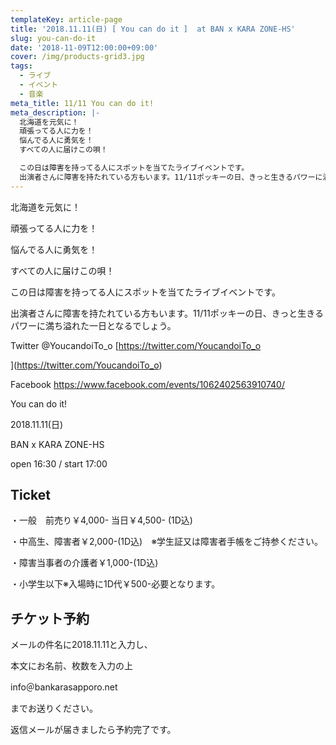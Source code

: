 ```yaml
---
templateKey: article-page
title: '2018.11.11(日) [ You can do it ]  at BAN x KARA ZONE-HS'
slug: you-can-do-it
date: '2018-11-09T12:00:00+09:00'
cover: /img/products-grid3.jpg
tags:
  - ライブ
  - イベント
  - 音楽
meta_title: 11/11 You can do it!
meta_description: |-
  北海道を元気に！
  頑張ってる人に力を！
  悩んでる人に勇気を！
  すべての人に届けこの唄！

  この日は障害を持ってる人にスポットを当てたライブイベントです。
  出演者さんに障害を持たれている方もいます。11/11ポッキーの日、きっと生きるパワーに満ち溢れた一日となるでしょう。
---
```

北海道を元気に！

頑張ってる人に力を！

悩んでる人に勇気を！

すべての人に届けこの唄！



この日は障害を持ってる人にスポットを当てたライブイベントです。

出演者さんに障害を持たれている方もいます。11/11ポッキーの日、きっと生きるパワーに満ち溢れた一日となるでしょう。



Twitter @YoucandoiTo_o [https://twitter.com/YoucandoiTo_o](https://twitter.com/YoucandoiTo_o)

Facebook <https://www.facebook.com/events/1062402563910740/>



You can do it!

2018.11.11(日)

BAN x KARA ZONE-HS

open 16:30 / start 17:00



## Ticket

・一般　前売り￥4,000- 当日￥4,500- (1D込)

・中高生、障害者￥2,000-(1D込)　※学生証又は障害者手帳をご持参ください。

・障害当事者の介護者￥1,000-(1D込)

・小学生以下※入場時に1D代￥500-必要となります。



## チケット予約

メールの件名に2018.11.11と入力し、

本文にお名前、枚数を入力の上

info＠bankarasapporo.net

までお送りください。

返信メールが届きましたら予約完了です。
